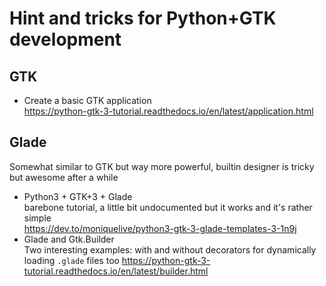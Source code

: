 # Hint and tricks for Python+GTK development

## GTK
- Create a basic GTK application  
    https://python-gtk-3-tutorial.readthedocs.io/en/latest/application.html

## Glade
Somewhat similar to GTK but way more powerful, builtin designer is tricky but awesome after a while
- Python3 + GTK+3 + Glade  
    barebone tutorial, a little bit undocumented but it works and it's rather simple  
    https://dev.to/moniquelive/python3-gtk-3-glade-templates-3-1n9j
- Glade and Gtk.Builder  
    Two interesting examples: with and without decorators for dynamically loading `.glade` files too
    https://python-gtk-3-tutorial.readthedocs.io/en/latest/builder.html
